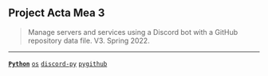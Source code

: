 ## Project Acta Mea 3
> Manage servers and services using a Discord bot with a GitHub repository data file. V3. Spring 2022.

---

[**`Python`**](https://github.com/lxRbckl/lxRbckl/blob/main/Python/README.md)
[`os`](https://github.com/lxRbckl/lxRbckl/blob/main/Python/os.md)
[`discord-py`](https://github.com/lxRbckl/lxRbckl/blob/main/Python/discord-py.md)
[`pygithub`](https://github.com/lxRbckl/lxRbckl/blob/main/Python/pygithub.md)

# 
